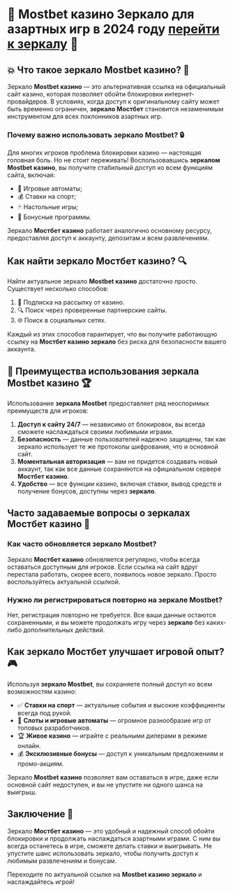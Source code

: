 # 🎰 Mostbet казино Зеркало для азартных игр в 2024 году [перейти к зеркалу](https://ktbtis024ifqfn0mst.com/beQs) 🎲

## 💥 Что такое зеркало Mostbet казино? 🎰

Зеркало **Mostbet казино** — это альтернативная ссылка на официальный сайт казино, которая позволяет обойти блокировки интернет-провайдеров. В условиях, когда доступ к оригинальному сайту может быть временно ограничен, **зеркало Мостбет** становится незаменимым инструментом для всех поклонников азартных игр.

### Почему важно использовать зеркало Mostbet? 🔒

Для многих игроков проблема блокировки казино — настоящая головная боль. Но не стоит переживать! Воспользовавшись **зеркалом Mostbet казино**, вы получите стабильный доступ ко всем функциям сайта, включая:

- 🎲 Игровые автоматы;
- 💰 Ставки на спорт;
- 🃏 Настольные игры;
- 🎁 Бонусные программы.

Зеркало **Мостбет казино** работает аналогично основному ресурсу, предоставляя доступ к аккаунту, депозитам и всем развлечениям.

## Как найти зеркало Мостбет казино? 🔍

Найти актуальное зеркало **Mostbet казино** достаточно просто. Существует несколько способов:

1. 📧 Подписка на рассылку от казино.
2. 🔍 Поиск через проверенные партнерские сайты.
3. 🌐 Поиск в социальных сетях.

Каждый из этих способов гарантирует, что вы получите работающую ссылку на **Мостбет казино зеркало** без риска для безопасности вашего аккаунта.

## 🎯 Преимущества использования зеркала Mostbet казино 🏆

Использование **зеркала Mostbet** предоставляет ряд неоспоримых преимуществ для игроков:

1. **Доступ к сайту 24/7** — независимо от блокировок, вы всегда сможете наслаждаться своими любимыми играми.
2. **Безопасность** — данные пользователей надежно защищены, так как зеркало использует те же протоколы шифрования, что и основной сайт.
3. **Моментальная авторизация** — вам не придется создавать новый аккаунт, так как все данные сохраняются на официальном сервере **Мостбет казино**.
4. **Удобство** — все функции казино, включая ставки, вывод средств и получение бонусов, доступны через **зеркало**.

## Часто задаваемые вопросы о зеркалах Мостбет казино 🤔

### Как часто обновляется зеркало **Mostbet**?

Зеркало **Мостбет казино** обновляется регулярно, чтобы всегда оставаться доступным для игроков. Если ссылка на сайт вдруг перестала работать, скорее всего, появилось новое зеркало. Просто воспользуйтесь актуальной ссылкой.

### Нужно ли регистрироваться повторно на зеркале Mostbet?

Нет, регистрация повторно не требуется. Все ваши данные остаются сохраненными, и вы можете продолжать игру через **зеркало** без каких-либо дополнительных действий.

## Как зеркало Мостбет улучшает игровой опыт? 🎮

Используя **зеркало Mostbet**, вы сохраняете полный доступ ко всем возможностям казино:

- ✅ **Ставки на спорт** — актуальные события и высокие коэффициенты всегда под рукой.
- 🎰 **Слоты и игровые автоматы** — огромное разнообразие игр от топовых разработчиков.
- 🏆 **Живое казино** — играйте с реальными дилерами в режиме онлайн.
- 💰 **Эксклюзивные бонусы** — доступ к уникальным предложениям и промо-акциям.

Зеркало **Mostbet казино** позволяет вам оставаться в игре, даже если основной сайт недоступен, и вы не упустите ни одного шанса на выигрыш.

## Заключение 🎯

Зеркало **Мостбет казино** — это удобный и надежный способ обойти блокировки и продолжать наслаждаться азартными играми. С ним вы всегда останетесь в игре, сможете делать ставки и выигрывать. Не упустите шанс использовать зеркало, чтобы получить доступ к любимым развлечениям и бонусам.

Переходите по актуальной ссылке на **Mostbet казино зеркало** и наслаждайтесь игрой!

